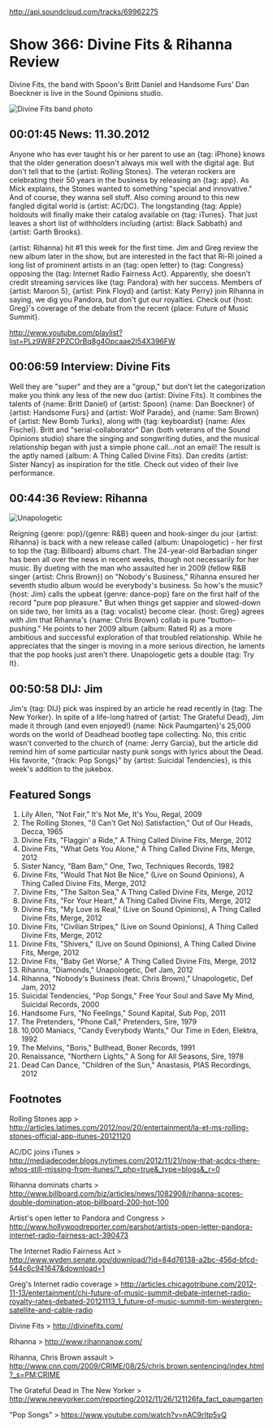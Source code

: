 

http://api.soundcloud.com/tracks/69962275

# Show 366: Divine Fits & Rihanna Review 
Divine Fits, the band with Spoon's Britt Daniel and Handsome Furs' Dan Boeckner is live in the Sound Opinions studio.

![Divine Fits band photo](http://static.soundopinions.org/images/2012/divinefits.jpg)

## 00:01:45 News: 11.30.2012
Anyone who has ever taught his or her parent to use an {tag: iPhone} knows that the older generation doesn't always mix well with the digital age. But don't tell that to the {artist: Rolling Stones}. The veteran rockers are celebrating their 50 years in the business by releasing an {tag: app}. As Mick explains, the Stones wanted to something "special and innovative." And of course, they wanna sell stuff. Also coming around to this new fangled digital world is {artist: AC/DC}. The longstanding {tag: Apple} holdouts will finally make their catalog available on {tag: iTunes}. That just leaves a short list of withholders including {artist: Black Sabbath} and {artist: Garth Brooks}.

{artist: Rihanna} hit #1 this week for the first time. Jim and Greg review the new album later in the show, but are interested in the fact that Ri-Ri joined a long list of prominent artists in an {tag: open letter} to {tag: Congress} opposing the {tag: Internet Radio Fairness Act}. Apparently, she doesn't credit streaming services like {tag: Pandora} with her success. Members of {artist: Maroon 5}, {artist: Pink Floyd} and {artist: Katy Perry} join Rihanna in saying, we dig you Pandora, but don't gut our royalties. Check out {host: Greg}'s coverage of the debate from the recent {place: Future of Music Summit}.

http://www.youtube.com/playlist?list=PLz9W8F2PZCOrBq8g4Opcaae2I54X396FW

## 00:06:59 Interview: Divine Fits
Well they are "super" and they are a "group," but don't let the categorization make you think any less of the new duo {artist: Divine Fits}. It combines the talents of {name: Britt Daniel} of {artist: Spoon} {name: Dan Boeckner} of {artist: Handsome Furs} and {artist: Wolf Parade}, and {name: Sam Brown} of {artist: New Bomb Turks}, along with {tag: keyboardist} {name: Alex Fischel}. Britt and "serial-collaborator" Dan (both veterans of the Sound Opinions studio) share the singing and songwriting duties, and the musical relationship began with just a simple phone call...not an email! The result is the aptly named {album: A Thing Called Divine Fits}. Dan credits {artist: Sister Nancy} as inspiration for the title. Check out video of their live performance.

## 00:44:36 Review: Rihanna
![Unapologetic](http://is5.mzstatic.com/image/thumb/Music71/v4/61/70/55/617055b5-3d2b-4ed3-dd0a-cf262bd5bf43/source/600x600bb.jpg "63346553/1168096518")


Reigning {genre: pop}/{genre: R&B} queen and hook-singer du jour {artist: Rihanna} is back with a new release called {album: Unapologetic} - her first to top the {tag: Billboard} albums chart. The 24-year-old Barbadian singer has been all over the news in recent weeks, though not necessarily for her music. By dueting with the man who assaulted her in 2009 (fellow R&B singer {artist: Chris Brown}) on "Nobody's Business," Rihanna ensured her seventh studio album would be everybody's business. So how's the music? {host: Jim} calls the upbeat {genre: dance-pop} fare on the first half of the record "pure pop pleasure." But when things get sappier and slowed-down on side two, her limits as a {tag: vocalist} become clear. {host: Greg} agrees with Jim that Rihanna's {name: Chris Brown} collab is pure "button-pushing." He points to her 2009 album {album: Rated R} as a more ambitious and successful exploration of that troubled relationship. While he appreciates that the singer is moving in a more serious direction, he laments that the pop hooks just aren't there. Unapologetic gets a double {tag: Try It}.

## 00:50:58 DIJ: Jim
Jim's {tag: DIJ} pick was inspired by an article he read recently in {tag: The New Yorker}. In spite of a life-long hatred of {artist: The Grateful Dead}, Jim made it through (and even enjoyed!) {name: Nick Paumgarten}'s 25,000 words on the world of Deadhead bootleg tape collecting. No, this critic wasn't converted to the church of {name: Jerry Garcia}, but the article did remind him of some particular nasty punk songs with lyrics about the Dead. His favorite, "{track: Pop Songs}" by {artist: Suicidal Tendencies}, is this week's addition to the jukebox.

## Featured Songs
1. Lily Allen, "Not Fair," It's Not Me, It's You, Regal, 2009
2. The Rolling Stones, "(I Can't Get No) Satisfaction," Out of Our Heads, Decca, 1965
3. Divine Fits, "Flaggin' a Ride," A Thing Called Divine Fits, Merge, 2012
4. Divine Fits, "What Gets You Alone," A Thing Called Divine Fits, Merge, 2012
5. Sister Nancy, "Bam Bam," One, Two, Techniques Records, 1982
6. Divine Fits, "Would That Not Be Nice," (Live on Sound Opinions), A Thing Called Divine Fits, Merge, 2012
7. Divine Fits, "The Salton Sea," A Thing Called Divine Fits, Merge, 2012
8. Divine Fits, "For Your Heart," A Thing Called Divine Fits, Merge, 2012
9. Divine Fits, "My Love is Real," (Live on Sound Opinions), A Thing Called Divine Fits, Merge, 2012
10. Divine Fits, "Civilian Stripes," (Live on Sound Opinions), A Thing Called Divine Fits, Merge, 2012
11. Divine Fits, "Shivers," (Live on Sound Opinions), A Thing Called Divine Fits, Merge, 2012
12. Divine Fits, "Baby Get Worse," A Thing Called Divine Fits, Merge, 2012
13. Rihanna, "Diamonds," Unapologetic, Def Jam, 2012
14. Rihanna, "Nobody's Business (feat. Chris Brown)," Unapologetic, Def Jam, 2012
15. Suicidal Tendencies, "Pop Songs," Free Your Soul and Save My Mind, Suicidal Records, 2000 
16. Handsome Furs, "No Feelings," Sound Kapital, Sub Pop, 2011
17. The Pretenders, "Phone Call," Pretenders, Sire, 1979
18. 10,000 Maniacs, "Candy Everybody Wants," Our Time in Eden, Elektra, 1992
19. The Melvins, "Boris," Bullhead, Boner Records, 1991
20. Renaissance, "Northern Lights," A Song for All Seasons, Sire, 1978
21. Dead Can Dance, "Children of the Sun," Anastasis, PIAS Recordings, 2012 

## Footnotes 

Rolling Stones app > http://articles.latimes.com/2012/nov/20/entertainment/la-et-ms-rolling-stones-official-app-itunes-20121120

AC/DC joins iTunes > http://mediadecoder.blogs.nytimes.com/2012/11/21/now-that-acdcs-there-whos-still-missing-from-itunes/?_php=true&_type=blogs&_r=0

Rihanna dominats charts > http://www.billboard.com/biz/articles/news/1082908/rihanna-scores-double-domination-atop-billboard-200-hot-100

Artist's open letter to Pandora and Congress > http://www.hollywoodreporter.com/earshot/artists-open-letter-pandora-internet-radio-fairness-act-390473

The Internet Radio Fairness Act > http://www.wyden.senate.gov/download/?id=84d76138-a2bc-456d-bfcd-544c6c941647&download=1

Greg's Internet radio coverage > http://articles.chicagotribune.com/2012-11-13/entertainment/chi-future-of-music-summit-debate-internet-radio-royalty-rates-debated-20121113_1_future-of-music-summit-tim-westergren-satellite-and-cable-radio

Divine Fits > http://divinefits.com/

Rihanna > http://www.rihannanow.com/

Rihanna, Chris Brown assault > http://www.cnn.com/2009/CRIME/08/25/chris.brown.sentencing/index.html?_s=PM:CRIME

The Grateful Dead in The New Yorker > http://www.newyorker.com/reporting/2012/11/26/121126fa_fact_paumgarten

"Pop Songs" > https://www.youtube.com/watch?v=nAC9rItp5vQ